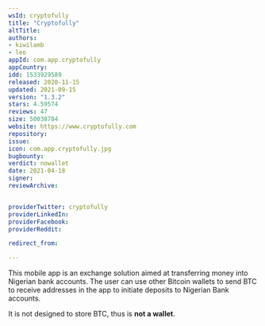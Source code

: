 ```yaml
---
wsId: cryptofully
title: "Cryptofully"
altTitle: 
authors:
- kiwilamb
- leo
appId: com.app.cryptofully
appCountry: 
idd: 1533929589
released: 2020-11-15
updated: 2021-09-15
version: "1.3.2"
stars: 4.59574
reviews: 47
size: 50038784
website: https://www.cryptofully.com
repository: 
issue: 
icon: com.app.cryptofully.jpg
bugbounty: 
verdict: nowallet
date: 2021-04-18
signer: 
reviewArchive:


providerTwitter: cryptofully
providerLinkedIn: 
providerFacebook: 
providerReddit: 

redirect_from:

---
```


This mobile app is an exchange solution aimed at transferring money into Nigerian bank accounts.
The user can use other Bitcoin wallets to send BTC to receive addresses in the
app to initiate deposits to Nigerian Bank accounts.

It is not designed to store BTC, thus is **not a wallet**.

